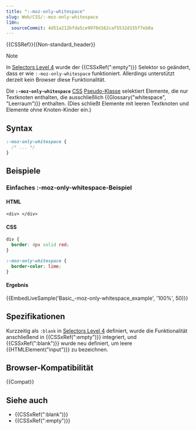 ```yaml
---
title: ":-moz-only-whitespace"
slug: Web/CSS/:-moz-only-whitespace
l10n:
  sourceCommit: 4d51a212bfda5ce9978d162caf5532d155f7eb0a
---
```


{{CSSRef}}{{Non-standard_header}}

> [!NOTE]
> In [Selectors Level 4](https://drafts.csswg.org/selectors-4/#the-empty-pseudo) wurde der {{CSSxRef(":empty")}} Selektor so geändert, dass er wie `:-moz-only-whitespace` funktioniert. Allerdings unterstützt derzeit kein Browser diese Funktionalität.

Die **`:-moz-only-whitespace`** [CSS](/de/docs/Web/CSS) [Pseudo-Klasse](/de/docs/Web/CSS/Pseudo-classes) selektiert Elemente, die nur Textknoten enthalten, die ausschließlich {{Glossary("whitespace", "Leerraum")}} enthalten. (Dies schließt Elemente mit leeren Textknoten und Elemente ohne Knoten-Kinder ein.)

## Syntax

```css
:-moz-only-whitespace {
  /* ... */
}
```

## Beispiele

### Einfaches :-moz-only-whitespace-Beispiel

#### HTML

```html-nolint
<div> </div>
```

#### CSS

```css
div {
  border: 4px solid red;
}

:-moz-only-whitespace {
  border-color: lime;
}
```

#### Ergebnis

{{EmbedLiveSample('Basic_-moz-only-whitespace_example', '100%', 50)}}

## Spezifikationen

Kurzzeitig als `:blank` in [Selectors Level 4](https://drafts.csswg.org/selectors-4/#changes-2018-02) definiert, wurde die Funktionalität anschließend in {{CSSxRef(":empty")}} integriert, und {{CSSxRef(":blank")}} wurde neu definiert, um leere {{HTMLElement("input")}} zu bezeichnen.

## Browser-Kompatibilität

{{Compat}}

## Siehe auch

- {{CSSxRef(":blank")}}
- {{CSSxRef(":empty")}}
